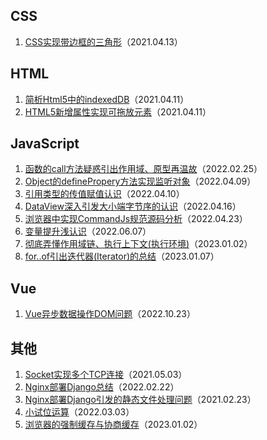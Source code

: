## CSS

1. [CSS实现带边框的三角形](https://github.com/Hyrmm/Blog/issues/1)（2021.04.13）

## HTML

1. [简析Html5中的indexedDB](https://github.com/Hyrmm/Blog/issues/2)（2021.04.11）
2. [HTML5新增属性实现可拖放元素](https://github.com/Hyrmm/Blog/issues/3)（2021.04.11）

## JavaScript



1. [函数的call方法疑惑引出作用域、原型再温故](https://github.com/Hyrmm/Blog/issues/4)（2022.02.25）
2. [Object的definePropery方法实现监听对象](https://github.com/Hyrmm/Blog/issues/5)（2022.04.09）
3. [引用类型的传值赋值认识](https://github.com/Hyrmm/Blog/issues/6)（2022.04.10）
4. [DataView深入引发大小端字节序的认识](https://github.com/Hyrmm/Blog/issues/7)（2022.04.16）
5. [浏览器中实现CommandJs规范源码分析](https://github.com/Hyrmm/Blog/issues/8)（2022.04.23）
6. [变量提升浅认识](https://github.com/Hyrmm/Blog/issues/9)（2022.06.07）
7. [彻底弄懂作用域链、执行上下文(执行环境)](https://github.com/Hyrmm/Blog/issues/10)（2023.01.02）
8. [for..of引出迭代器(Iterator)的总结](https://github.com/Hyrmm/Blog/issues/17)（2023.01.07）

## Vue

1. [Vue异步数据操作DOM问题](https://github.com/Hyrmm/Blog/issues/11)（2022.10.23）

## 其他

1. [Socket实现多个TCP连接](https://github.com/Hyrmm/Blog/issues/12)（2021.05.03）
2. [Nginx部署Django总结](https://github.com/Hyrmm/Blog/issues/13)（2022.02.22）
3. [Nginx部署Django引发的静态文件处理问题](https://github.com/Hyrmm/Blog/issues/14)（2021.02.23）
4. [小试位运算](https://github.com/Hyrmm/Blog/issues/15)（2022.03.03）
5. [浏览器的强制缓存与协商缓存](https://github.com/Hyrmm/Blog/issues/16)（2023.01.02）

